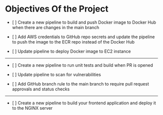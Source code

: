 # Objectives Of the Project

- [ ]⁠ ⁠Create a new pipeline to build and push Docker image to Docker Hub when there are changes in the main branch

- [ ]⁠ ⁠Add AWS credentials to GitHub repo secrets and update the pipeline to push the image to the ECR repo instead of the Docker Hub

- [ ]⁠ ⁠Update pipeline to deploy Docker image to EC2 instance

---

- [ ]⁠ ⁠Create a new pipeline to run unit tests and build when PR is opened

- [ ]⁠ ⁠Update pipeline to scan for vulnerabilities

- [ ]⁠ ⁠Add GitHub branch rule to the main branch to require pull request approvals and status checks

---

- [ ]⁠ ⁠Create a new pipeline to build your frontend application and deploy it to the NGINX server

